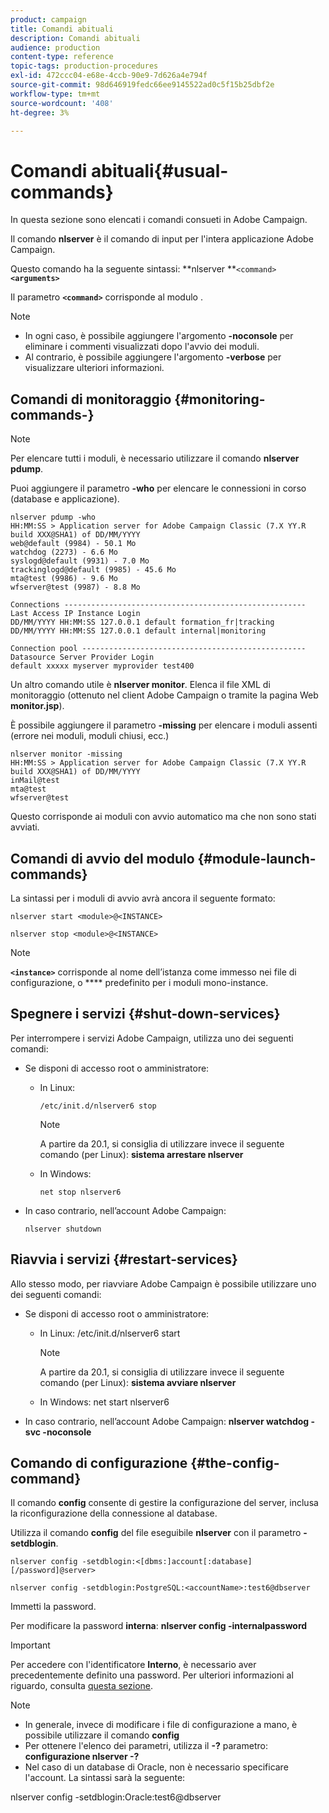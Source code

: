 ```yaml
---
product: campaign
title: Comandi abituali
description: Comandi abituali
audience: production
content-type: reference
topic-tags: production-procedures
exl-id: 472ccc04-e68e-4ccb-90e9-7d626a4e794f
source-git-commit: 98d646919fedc66ee9145522ad0c5f15b25dbf2e
workflow-type: tm+mt
source-wordcount: '408'
ht-degree: 3%

---
```


# Comandi abituali{#usual-commands}

In questa sezione sono elencati i comandi consueti in Adobe Campaign.

Il comando **nlserver** è il comando di input per l&#39;intera applicazione Adobe Campaign.

Questo comando ha la seguente sintassi: **nlserver **`<command>`****`<arguments>`****

Il parametro **`<command>`** corrisponde al modulo .

>[!NOTE]
>
>* In ogni caso, è possibile aggiungere l&#39;argomento **-noconsole** per eliminare i commenti visualizzati dopo l&#39;avvio dei moduli.
>* Al contrario, è possibile aggiungere l&#39;argomento **-verbose** per visualizzare ulteriori informazioni.

>



## Comandi di monitoraggio {#monitoring-commands-}

>[!NOTE]
>
>Per elencare tutti i moduli, è necessario utilizzare il comando **nlserver pdump**.

Puoi aggiungere il parametro **-who** per elencare le connessioni in corso (database e applicazione).

```
nlserver pdump -who
HH:MM:SS > Application server for Adobe Campaign Classic (7.X YY.R build XXX@SHA1) of DD/MM/YYYY
web@default (9984) - 50.1 Mo
watchdog (2273) - 6.6 Mo
syslogd@default (9931) - 7.0 Mo
trackinglogd@default (9985) - 45.6 Mo
mta@test (9986) - 9.6 Mo
wfserver@test (9987) - 8.8 Mo

Connections ------------------------------------------------------
Last Access IP Instance Login 
DD/MM/YYYY HH:MM:SS 127.0.0.1 default formation_fr|tracking
DD/MM/YYYY HH:MM:SS 127.0.0.1 default internal|monitoring

Connection pool --------------------------------------------------
Datasource Server Provider Login 
default xxxxx myserver myprovider test400
```

Un altro comando utile è **nlserver monitor**. Elenca il file XML di monitoraggio (ottenuto nel client Adobe Campaign o tramite la pagina Web **monitor.jsp**).

È possibile aggiungere il parametro **-missing** per elencare i moduli assenti (errore nei moduli, moduli chiusi, ecc.)

```
nlserver monitor -missing
HH:MM:SS > Application server for Adobe Campaign Classic (7.X YY.R build XXX@SHA1) of DD/MM/YYYY
inMail@test
mta@test
wfserver@test
```

Questo corrisponde ai moduli con avvio automatico ma che non sono stati avviati.

## Comandi di avvio del modulo {#module-launch-commands}

La sintassi per i moduli di avvio avrà ancora il seguente formato:

```
nlserver start <module>@<INSTANCE>
```

```
nlserver stop <module>@<INSTANCE>
```

>[!NOTE]
>
>**`<instance>`** corrisponde al nome dell’istanza come immesso nei file di configurazione, o  **** predefinito per i moduli mono-instance.

## Spegnere i servizi {#shut-down-services}

Per interrompere i servizi Adobe Campaign, utilizza uno dei seguenti comandi:

* Se disponi di accesso root o amministratore:

   * In Linux:

      ```
      /etc/init.d/nlserver6 stop
      ```

      >[!NOTE]
      >
      >A partire da 20.1, si consiglia di utilizzare invece il seguente comando (per Linux): **sistema arrestare nlserver**

   * In Windows:

      ```
      net stop nlserver6
      ```

* In caso contrario, nell’account Adobe Campaign:

   ```
   nlserver shutdown 
   ```

## Riavvia i servizi {#restart-services}

Allo stesso modo, per riavviare Adobe Campaign è possibile utilizzare uno dei seguenti comandi:

* Se disponi di accesso root o amministratore:

   * In Linux: /etc/init.d/nlserver6 start

      >[!NOTE]
      >
      >A partire da 20.1, si consiglia di utilizzare invece il seguente comando (per Linux): **sistema avviare nlserver**

   * In Windows: net start nlserver6

* In caso contrario, nell’account Adobe Campaign: **nlserver watchdog -svc -noconsole**

## Comando di configurazione {#the-config-command}

Il comando **config** consente di gestire la configurazione del server, inclusa la riconfigurazione della connessione al database.

Utilizza il comando **config** del file eseguibile **nlserver** con il parametro **-setdblogin**.

```
nlserver config -setdblogin:<[dbms:]account[:database][/password]@server>
```

```
nlserver config -setdblogin:PostgreSQL:<accountName>:test6@dbserver
```

Immetti la password.

Per modificare la password **interna**: **nlserver config -internalpassword**

>[!IMPORTANT]
>
>Per accedere con l&#39;identificatore **Interno**, è necessario aver precedentemente definito una password. Per ulteriori informazioni al riguardo, consulta [questa sezione](../../installation/using/configuring-campaign-server.md#internal-identifier).

>[!NOTE]
>
>* In generale, invece di modificare i file di configurazione a mano, è possibile utilizzare il comando **config**
>* Per ottenere l&#39;elenco dei parametri, utilizza il **-?** parametro:  **configurazione nlserver -?**
>* Nel caso di un database di Oracle, non è necessario specificare l&#39;account. La sintassi sarà la seguente:

>
>  
nlserver config -setdblogin:Oracle:test6@dbserver

